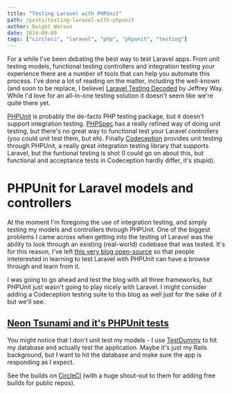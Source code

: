 ```yaml
---
title: "Testing Laravel with PHPUnit"
path: /posts/testing-laravel-with-phpunit
author: Dwight Watson
date: 2014-09-09
tags: ["circleci", "laravel", "php", "phpunit", "testing"]
---
```


For a while I&#039;ve been debating the best way to test Laravel apps. From unit testing models, functional testing controllers and integration testing your experience there are a number of tools that can help you automate this process. I&#039;ve done a lot of reading on the matter, including the well-known (and soon to be replace, I believe) [Laravel Testing Decoded](https://leanpub.com/laravel-testing-decoded) by Jeffrey Way. While I&#039;d love for an all-in-one testing solution it doesn&#039;t seem like we&#039;re quite there yet. 

[PHPUnit](https://phpunit.de/) is probably the de-facto PHP testing package, but it doesn&#039;t support integration testing. [PHPSpec](http://www.phpspec.net/) has a really refined way of doing unit testing, but there&#039;s no great way to functional test your Laravel controllers (you could unit test them, but eh). Finally [Codeception](http://codeception.com/) provides unit testing through PHPUnit, a really great integration testing library that supports Laravel, but the funtional testing is shot (I could go on about this, but functional and acceptance tests in Codeception hardly differ, it&#039;s stupid).

# PHPUnit for Laravel models and controllers

At the moment I&#039;m foregoing the use of integration testing, and simply testing my models and controllers through PHPUnit. One of the biggest problems I came across when getting into the testing of Laravel was the ability to look through an existing (real-world) codebase that was tested. It&#039;s for this reason, I&#039;ve left [this very blog open-source](https://github.com/dwightwatson/neontsunami) so that people inteterested in learning to test Laravel with PHPUnit can have a browse through and learn from it.

I was going to go ahead and test the blog with all three frameworks, but PHPUnit just wasn&#039;t going to play nicely with Laravel. I might consider adding a Codeception testing suite to this blog as well just for the sake of it but we&#039;ll see.

## [Neon Tsunami and it&#039;s PHPUnit tests](https://github.com/dwightwatson/neontsunami)

You might notice that I don&#039;t unit test my models - I use [TestDummy](https://github.com/laracasts/TestDummy) to hit my database and actually test the application. Maybe it&#039;s just my Rails background, but I want to hit the database and make sure the app is responding as I expect.

See the builds on [CircleCI](https://circleci.com/gh/dwightwatson/neontsunami) (with a huge shout-out to them for adding free builds for public repos).
